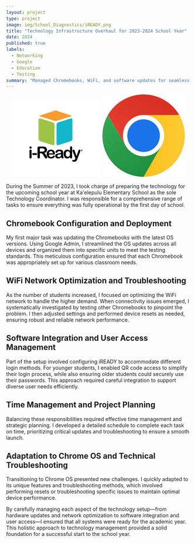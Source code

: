 ```yaml
---
layout: project
type: project
image: img/School_Diagnostics/iREADY.png
title: "Technology Infrastructure Overhaul for 2023-2024 School Year"
date: 2024
published: true
labels:
  - Networking
  - Google
  - Education
  - Testing
summary: "Managed Chromebooks, WiFi, and software updates for seamless school year launch"
---
```

<p align="center">
<img class="img-fluid" src="../img/School_Diagnostics/iREADY.png">
<img class="img-fluid" src="../img/School_Diagnostics/Chrome.png">
</p>

During the Summer of 2023, I took charge of preparing the technology for the upcoming school year at Ka'elepulu Elementary School as the sole Technology Coordinator. I was responsible for a comprehensive range of tasks to ensure everything was fully operational by the first day of school.

## Chromebook Configuration and Deployment
My first major task was updating the Chromebooks with the latest OS versions. Using Google Admin, I streamlined the OS updates across all devices and organized them into specific units to meet the testing standards. This meticulous configuration ensured that each Chromebook was appropriately set up for various classroom needs.

## WiFi Network Optimization and Troubleshooting
As the number of students increased, I focused on optimizing the WiFi network to handle the higher demand. When connectivity issues emerged, I systematically investigated by testing other Chromebooks to pinpoint the problem. I then adjusted settings and performed device resets as needed, ensuring robust and reliable network performance.

## Software Integration and User Access Management
Part of the setup involved configuring iREADY to accommodate different login methods. For younger students, I enabled QR code access to simplify their login process, while also ensuring older students could securely use their passwords. This approach required careful integration to support diverse user needs efficiently.

## Time Management and Project Planning
Balancing these responsibilities required effective time management and strategic planning. I developed a detailed schedule to complete each task on time, prioritizing critical updates and troubleshooting to ensure a smooth launch.

## Adaptation to Chrome OS and Technical Troubleshooting
Transitioning to Chrome OS presented new challenges. I quickly adapted to its unique features and troubleshooting methods, which involved performing resets or troubleshooting specific issues to maintain optimal device performance.

By carefully managing each aspect of the technology setup—from hardware updates and network optimization to software integration and user access—I ensured that all systems were ready for the academic year. This holistic approach to technology management provided a solid foundation for a successful start to the school year.
